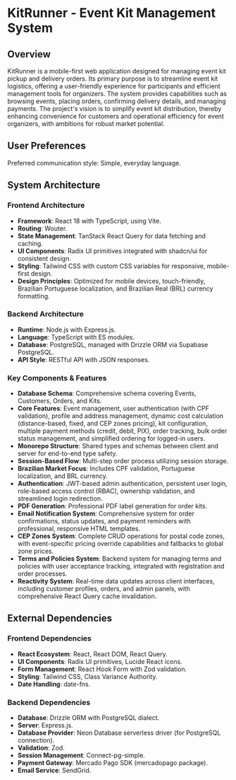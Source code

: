 # KitRunner - Event Kit Management System

## Overview
KitRunner is a mobile-first web application designed for managing event kit pickup and delivery orders. Its primary purpose is to streamline event kit logistics, offering a user-friendly experience for participants and efficient management tools for organizers. The system provides capabilities such as browsing events, placing orders, confirming delivery details, and managing payments. The project's vision is to simplify event kit distribution, thereby enhancing convenience for customers and operational efficiency for event organizers, with ambitions for robust market potential.

## User Preferences
Preferred communication style: Simple, everyday language.

## System Architecture

### Frontend Architecture
- **Framework**: React 18 with TypeScript, using Vite.
- **Routing**: Wouter.
- **State Management**: TanStack React Query for data fetching and caching.
- **UI Components**: Radix UI primitives integrated with shadcn/ui for consistent design.
- **Styling**: Tailwind CSS with custom CSS variables for responsive, mobile-first design.
- **Design Principles**: Optimized for mobile devices, touch-friendly, Brazilian Portuguese localization, and Brazilian Real (BRL) currency formatting.

### Backend Architecture
- **Runtime**: Node.js with Express.js.
- **Language**: TypeScript with ES modules.
- **Database**: PostgreSQL, managed with Drizzle ORM via Supabase PostgreSQL.
- **API Style**: RESTful API with JSON responses.

### Key Components & Features
- **Database Schema**: Comprehensive schema covering Events, Customers, Orders, and Kits.
- **Core Features**: Event management, user authentication (with CPF validation), profile and address management, dynamic cost calculation (distance-based, fixed, and CEP zones pricing), kit configuration, multiple payment methods (credit, debit, PIX), order tracking, bulk order status management, and simplified ordering for logged-in users.
- **Monorepo Structure**: Shared types and schemas between client and server for end-to-end type safety.
- **Session-Based Flow**: Multi-step order process utilizing session storage.
- **Brazilian Market Focus**: Includes CPF validation, Portuguese localization, and BRL currency.
- **Authentication**: JWT-based admin authentication, persistent user login, role-based access control (RBAC), ownership validation, and streamlined login redirection.
- **PDF Generation**: Professional PDF label generation for order kits.
- **Email Notification System**: Comprehensive system for order confirmations, status updates, and payment reminders with professional, responsive HTML templates.
- **CEP Zones System**: Complete CRUD operations for postal code zones, with event-specific pricing override capabilities and fallbacks to global zone prices.
- **Terms and Policies System**: Backend system for managing terms and policies with user acceptance tracking, integrated with registration and order processes.
- **Reactivity System**: Real-time data updates across client interfaces, including customer profiles, orders, and admin panels, with comprehensive React Query cache invalidation.

## External Dependencies

### Frontend Dependencies
- **React Ecosystem**: React, React DOM, React Query.
- **UI Components**: Radix UI primitives, Lucide React icons.
- **Form Management**: React Hook Form with Zod validation.
- **Styling**: Tailwind CSS, Class Variance Authority.
- **Date Handling**: date-fns.

### Backend Dependencies
- **Database**: Drizzle ORM with PostgreSQL dialect.
- **Server**: Express.js.
- **Database Provider**: Neon Database serverless driver (for PostgreSQL connection).
- **Validation**: Zod.
- **Session Management**: Connect-pg-simple.
- **Payment Gateway**: Mercado Pago SDK (mercadopago package).
- **Email Service**: SendGrid.